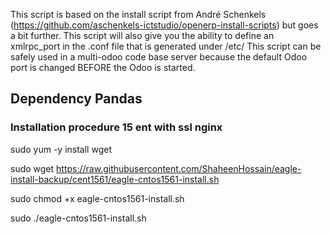This script is based on the install script from André Schenkels (https://github.com/aschenkels-ictstudio/openerp-install-scripts)
but goes a bit further. This script will also give you the ability to define an xmlrpc_port in the .conf file that is generated under /etc/
This script can be safely used in a multi-odoo code base server because the default Odoo port is changed BEFORE the Odoo is started.


<h2>Dependency Pandas </h2>

<h3>Installation procedure 15 ent with ssl nginx</h3>

sudo yum -y install wget

sudo wget https://raw.githubusercontent.com/ShaheenHossain/eagle-install-backup/cent1561/eagle-cntos1561-install.sh

sudo chmod +x eagle-cntos1561-install.sh

sudo ./eagle-cntos1561-install.sh



